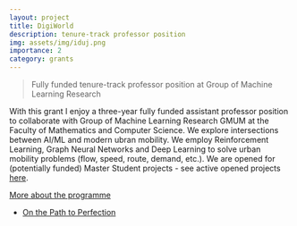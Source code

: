 ```yaml
---
layout: project
title: DigiWorld
description: tenure-track professor position
img: assets/img/iduj.png
importance: 2
category: grants
---
```




> Fully funded tenure-track professor position at Group of Machine Learning Research

With this grant I enjoy a three-year fully funded assistant professor position to collaborate with Group of Machine Learning Research GMUM at the Faculty of Mathematics and Computer Science. 
We explore intersections between AI/ML and modern ubran mobility. 
We employ Reinforcement Learning, Graph Neural Networks and Deep Learning to solve urban mobility problems (flow, speed, route, demand, etc.). 
We are opened for (potentially funded) Master Student projects - see active opened projects [here](https://gmum.net/).

[More about the programme](https://matinf.uj.edu.pl/nauka/projekt-iduj/pobscimat)






* [On the Path to Perfection](https://www.youtube.com/watch?v=dPFCB3iNsss)

